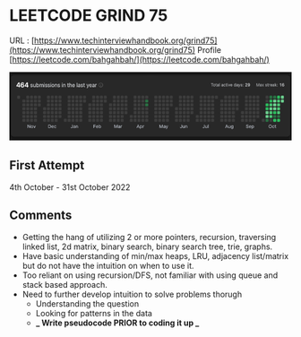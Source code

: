 # LEETCODE GRIND 75

URL : [https://www.techinterviewhandbook.org/grind75](https://www.techinterviewhandbook.org/grind75)
Profile [https://leetcode.com/bahgahbah/](https://leetcode.com/bahgahbah/)

![Leetcode heatmap](images/leetcode_heatmap_1.png)

## First Attempt

4th October - 31st October 2022

## Comments

- Getting the hang of utilizing 2 or more pointers, recursion, traversing linked list, 2d matrix, binary search, binary search tree, trie, graphs.
- Have basic understanding of min/max heaps, LRU, adjacency list/matrix but do not have the intuition on when to use it.
- Too reliant on using recursion/DFS, not familiar with using queue and stack based approach.
- Need to further develop intuition to solve problems thorugh
  - Understanding the question
  - Looking for patterns in the data
  - **_ Write pseudocode PRIOR to coding it up _**
